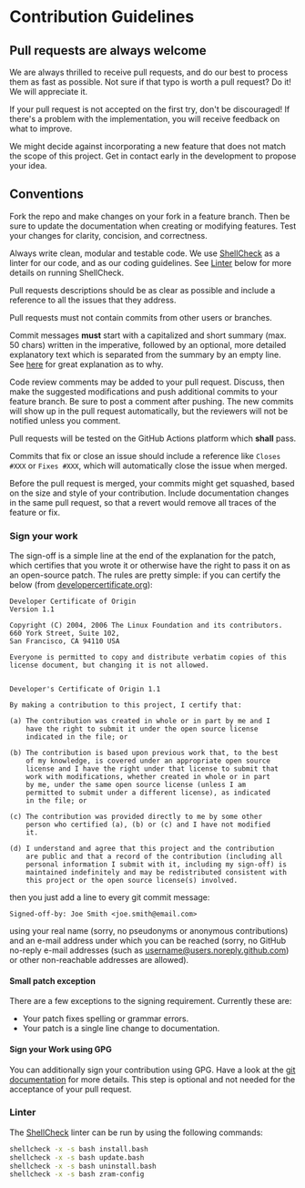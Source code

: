 # Contribution Guidelines

## Pull requests are always welcome

We are always thrilled to receive pull requests, and do our best to process them as fast as possible.
Not sure if that typo is worth a pull request?
Do it!
We will appreciate it.

If your pull request is not accepted on the first try, don't be discouraged!
If there's a problem with the implementation, you will receive feedback on what to improve.

We might decide against incorporating a new feature that does not match the scope of this project.
Get in contact early in the development to propose your idea.

## Conventions

Fork the repo and make changes on your fork in a feature branch.
Then be sure to update the documentation when creating or modifying features.
Test your changes for clarity, concision, and correctness.

Always write clean, modular and testable code.
We use [ShellCheck](https://www.shellcheck.net/) as a linter for our code, and as our coding guidelines.
See [Linter](#linter) below for more details on running ShellCheck.

Pull requests descriptions should be as clear as possible and include a reference to all the issues that they address.

Pull requests must not contain commits from other users or branches.

Commit messages **must** start with a capitalized and short summary (max. 50 chars) written in the imperative, followed by an optional, more detailed explanatory text which is separated from the summary by an empty line.
See [here](https://chris.beams.io/posts/git-commit) for great explanation as to why.

Code review comments may be added to your pull request.
Discuss, then make the suggested modifications and push additional commits to your feature branch.
Be sure to post a comment after pushing.
The new commits will show up in the pull request automatically, but the reviewers will not be notified unless you comment.

Pull requests will be tested on the GitHub Actions platform which **shall** pass.

Commits that fix or close an issue should include a reference like `Closes #XXX` or `Fixes #XXX`, which will automatically close the issue when merged.

Before the pull request is merged, your commits might get squashed, based on the size and style of your contribution.
Include documentation changes in the same pull request, so that a revert would remove all traces of the feature or fix.

### Sign your work

The sign-off is a simple line at the end of the explanation for the patch, which certifies that you wrote it or otherwise have the right to pass it on as an open-source patch.
The rules are pretty simple: if you can certify the below (from [developercertificate.org](https://developercertificate.org/)):

```
Developer Certificate of Origin
Version 1.1

Copyright (C) 2004, 2006 The Linux Foundation and its contributors.
660 York Street, Suite 102,
San Francisco, CA 94110 USA

Everyone is permitted to copy and distribute verbatim copies of this
license document, but changing it is not allowed.


Developer's Certificate of Origin 1.1

By making a contribution to this project, I certify that:

(a) The contribution was created in whole or in part by me and I
    have the right to submit it under the open source license
    indicated in the file; or

(b) The contribution is based upon previous work that, to the best
    of my knowledge, is covered under an appropriate open source
    license and I have the right under that license to submit that
    work with modifications, whether created in whole or in part
    by me, under the same open source license (unless I am
    permitted to submit under a different license), as indicated
    in the file; or

(c) The contribution was provided directly to me by some other
    person who certified (a), (b) or (c) and I have not modified
    it.

(d) I understand and agree that this project and the contribution
    are public and that a record of the contribution (including all
    personal information I submit with it, including my sign-off) is
    maintained indefinitely and may be redistributed consistent with
    this project or the open source license(s) involved.
```

then you just add a line to every git commit message:

```
Signed-off-by: Joe Smith <joe.smith@email.com>
```

using your real name (sorry, no pseudonyms or anonymous contributions) and an e-mail address under which you can be reached (sorry, no GitHub no-reply e-mail addresses (such as username@users.noreply.github.com) or other non-reachable addresses are allowed).

#### Small patch exception

There are a few exceptions to the signing requirement.
Currently these are:

*   Your patch fixes spelling or grammar errors.
*   Your patch is a single line change to documentation.

#### Sign your Work using GPG

You can additionally sign your contribution using GPG.
Have a look at the [git documentation](https://git-scm.com/book/en/v2/Git-Tools-Signing-Your-Work) for more details.
This step is optional and not needed for the acceptance of your pull request.

### Linter

The [ShellCheck](https://www.shellcheck.net/) linter can be run by using the following commands:

``` bash
shellcheck -x -s bash install.bash
shellcheck -x -s bash update.bash
shellcheck -x -s bash uninstall.bash
shellcheck -x -s bash zram-config
```
